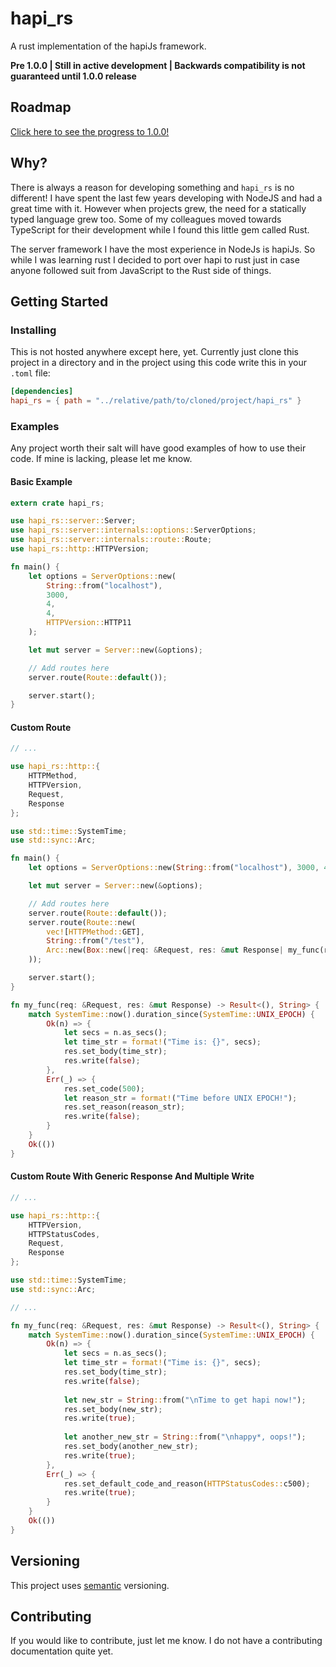 # hapi_rs
A rust implementation of the hapiJs framework.

**Pre 1.0.0 | Still in active development | Backwards compatibility is not guaranteed until 1.0.0 release**

## Roadmap
[Click here to see the progress to 1.0.0!](docs/Roadmap.md)

## Why?
There is always a reason for developing something and `hapi_rs` is no different! I have spent the last few years developing with NodeJS and had a great time with it. However when projects grew, the need for a statically typed language grew too. Some of my colleagues moved towards TypeScript for their development while I found this little gem called Rust.

The server framework I have the most experience in NodeJs is hapiJs. So while I was learning rust I decided to port over hapi to rust just in case anyone followed suit from JavaScript to the Rust side of things.

## Getting Started

### Installing
This is not hosted anywhere except here, yet. Currently just clone this project in a directory and in the project using this code write this in your `.toml` file:
```toml
[dependencies]
hapi_rs = { path = "../relative/path/to/cloned/project/hapi_rs" }
```

### Examples
Any project worth their salt will have good examples of how to use their code. If mine is lacking, please let me know.

#### Basic Example
```rust
extern crate hapi_rs;

use hapi_rs::server::Server;
use hapi_rs::server::internals::options::ServerOptions;
use hapi_rs::server::internals::route::Route;
use hapi_rs::http::HTTPVersion;

fn main() {
    let options = ServerOptions::new(
        String::from("localhost"),
        3000,
        4,
        4,
        HTTPVersion::HTTP11
    );

    let mut server = Server::new(&options);

    // Add routes here
    server.route(Route::default());

    server.start();
}
```

#### Custom Route
```rust
// ...

use hapi_rs::http::{
    HTTPMethod,
    HTTPVersion,
    Request,
    Response
};

use std::time::SystemTime;
use std::sync::Arc;

fn main() {
    let options = ServerOptions::new(String::from("localhost"), 3000, 4, 4, HTTPVersion::HTTP11);

    let mut server = Server::new(&options);

    // Add routes here
    server.route(Route::default());
    server.route(Route::new(
        vec![HTTPMethod::GET],
        String::from("/test"),
        Arc::new(Box::new(|req: &Request, res: &mut Response| my_func(req, res)))
    ));

    server.start();
}

fn my_func(req: &Request, res: &mut Response) -> Result<(), String> {
    match SystemTime::now().duration_since(SystemTime::UNIX_EPOCH) {
        Ok(n) => {
            let secs = n.as_secs();
            let time_str = format!("Time is: {}", secs);
            res.set_body(time_str);
            res.write(false);
        },
        Err(_) => {
            res.set_code(500);
            let reason_str = format!("Time before UNIX EPOCH!");
            res.set_reason(reason_str);
            res.write(false);
        }
    }
    Ok(())
}
```

#### Custom Route With Generic Response And Multiple Write
```rust
// ...

use hapi_rs::http::{
    HTTPVersion,
    HTTPStatusCodes,
    Request,
    Response
};

use std::time::SystemTime;
use std::sync::Arc;

// ...

fn my_func(req: &Request, res: &mut Response) -> Result<(), String> {
    match SystemTime::now().duration_since(SystemTime::UNIX_EPOCH) {
        Ok(n) => {
            let secs = n.as_secs();
            let time_str = format!("Time is: {}", secs);
            res.set_body(time_str);
            res.write(false);
            
            let new_str = String::from("\nTime to get hapi now!");
            res.set_body(new_str);
            res.write(true);
            
            let another_new_str = String::from("\nhappy*, oops!");
            res.set_body(another_new_str);
            res.write(true);
        },
        Err(_) => {
            res.set_default_code_and_reason(HTTPStatusCodes::c500);
            res.write(true);
        }
    }
    Ok(())
}
```

## Versioning
This project uses [semantic](https://semver.org/) versioning.

## Contributing
If you would like to contribute, just let me know. I do not have a contributing documentation quite yet.
